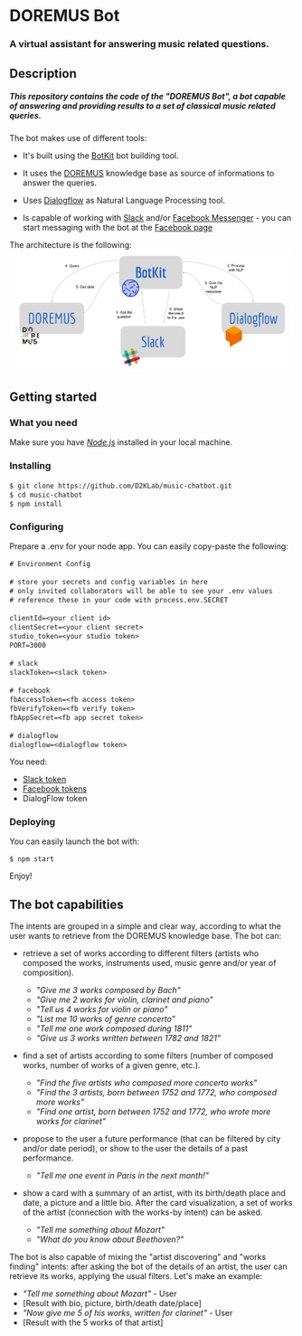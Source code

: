 # DOREMUS Bot
### A virtual assistant for answering music related questions.

## Description

##### This repository contains the code of the "DOREMUS Bot", a bot capable of answering and providing results to a set of classical music related queries.

The bot makes use of different tools:
- It's built using the [BotKit](https://github.com/howdyai/botkit) bot building tool.

- It uses the [DOREMUS](https://github.com/DOREMUS-ANR) knowledge base as source of informations to answer the queries.

- Uses [Dialogflow](https://github.com/dialogflow) as Natural Language Processing tool.

- Is capable of working with [Slack](https://slack.com) and/or [Facebook Messenger](https://www.messenger.com) - you can start messaging with the bot at the [Facebook page](https://facebook.com/doremusbot/)

The architecture is the following:
![DOREMUS Bot architecture](./final-report/images/architecture.png) 

## Getting started

### What you need
Make sure you have [*Node.js*](https://nodejs.org/en/download/) installed in your local machine.

### Installing

```
$ git clone https://github.com/D2KLab/music-chatbot.git
$ cd music-chatbot
$ npm install 
```

### Configuring
Prepare a .env for your node app. You can easily copy-paste the following:
```
# Environment Config

# store your secrets and config variables in here
# only invited collaborators will be able to see your .env values
# reference these in your code with process.env.SECRET

clientId=<your client id>
clientSecret=<your client secret>
studio_token=<your studio token>
PORT=3000

# slack
slackToken=<slack token>

# facebook
fbAccessToken=<fb access token>
fbVerifyToken=<fb verify token>
fbAppSecret=<fb app secret token>

# dialogflow
dialogflow=<dialogflow token>
```

You need:
- [Slack token](https://api.slack.com/apps)
- [Facebook tokens](https://developers.facebook.com/apps/)
- DialogFlow token

### Deploying
You can easily launch the bot with:
```
$ npm start 
```

Enjoy!

## The bot capabilities
The intents are grouped in a simple and clear way, according to what the user
wants to retrieve from the DOREMUS knowledge base. The bot can:

- retrieve a set of works according to different filters (artists who composed
the works, instruments used, music genre and/or year of composition).
    - *"Give me 3 works composed by Bach"*
    - *"Give me 2 works for violin, clarinet and piano"*
    - *"Tell us 4 works for violin or piano"*
    - *"List me 10 works of genre concerto"*
    - *"Tell me one work composed during 1811"*
    - *"Give us 3 works written between 1782 and 1821"*

- find a set of artists according to some filters (number of composed works,
number of works of a given genre, etc.).
    - *"Find the five artists who composed more concerto works"*
    - *"Find the 3 artists, born between 1752 and 1772, who composed more works"*
    - *"Find one artist, born between 1752 and 1772, who wrote more works for clarinet"*

- propose to the user a future performance (that can be filtered by city and/or
date period), or show to the user the details of a past performance.
    - *"Tell me one event in Paris in the next month!"*

- show a card with a summary of an artist, with its birth/death place and
date, a picture and a little bio. After the card visualization, a set of works
of the artist (connection with the works-by intent) can be asked.
    - *"Tell me something about Mozart"*
    - *"What do you know about Beethoven?"*
    
The bot is also capable of mixing the "artist discovering" and "works finding" intents:
after asking the bot of the details of an artist, the user can retrieve its works,
applying the usual filters. Let's make an example:

- *"Tell me something about Mozart"* - User
- [Result with bio, picture, birth/death date/place]
- *"Now give me 5 of his works, written for clarinet"* - User
- [Result with the 5 works of that artist]


